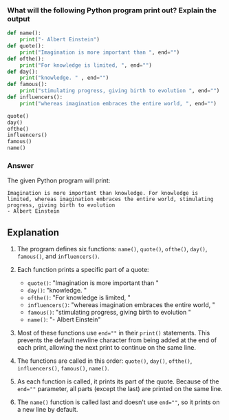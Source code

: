 ### What will the following Python program print out? Explain the output

```python
def name():
    print("- Albert Einstein")
def quote():
    print("Imagination is more important than ", end="")
def ofthe():
    print("For knowledge is limited, ", end="")
def day():
    print("knowledge. " , end="")
def famous():
    print("stimulating progress, giving birth to evolution ", end="")
def influencers():
    print("whereas imagination embraces the entire world, ", end="")

quote()
day()
ofthe()
influencers()
famous()
name()
```

### Answer

The given Python program will print:

```
Imagination is more important than knowledge. For knowledge is limited, whereas imagination embraces the entire world, stimulating progress, giving birth to evolution 
- Albert Einstein
```

## Explanation

1. The program defines six functions: 
`name()`, `quote()`, `ofthe()`, `day()`, `famous()`, and `influencers()`.

2. Each function prints a specific part of a quote:
    - `quote()`: "Imagination is more important than "
    - `day()`: "knowledge. "
    - `ofthe()`: "For knowledge is limited, "
    - `influencers()`: "whereas imagination embraces the entire world, "
    - `famous()`: "stimulating progress, giving birth to evolution "
    - `name()`: "- Albert Einstein"

3. Most of these functions use `end=""` in their `print()` statements. 
This prevents the default newline character from being added 
at the end of each print, allowing the next print to continue on the same line.

4. The functions are called in this order: `quote()`, `day()`, `ofthe()`, `influencers()`, `famous()`, `name()`.

5. As each function is called, it prints its part of the quote. 
Because of the `end=""` parameter, all parts (except the last) 
are printed on the same line.

6. The `name()` function is called last and doesn't use `end=""`, 
so it prints on a new line by default.